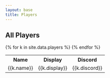 ```yaml
---
layout: base
title: Players
---
```

## All Players

<table>
	<tr>
		<th>Name</th>
		<th>Display</th>
		<th>Discord</th>
	</tr>
	{% for k in site.data.players %}
	<tr>
		<td>{{k.name}}</td>
		<td>{{k.display}}</td>
		<td>{{k.discord}}</td>
	</tr>
	{% endfor %}
</table>